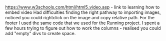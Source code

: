 https://www.w3schools.com/html/html5_video.asp - link to learning how to embed video
Had difficulties finding the right pathway to importing images, noticed you could rightclick on the image and copy relative path.
For the footer I used the same code that we used for the Running project.
I spent a few hours trying to figure out how to work the columns - realised you could add "empty" divs to create space. 